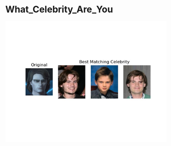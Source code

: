 # What_Celebrity_Are_You
![alt text](https://github.com//julianrosner//What_Celebrity_Are_You//blob//main//figs//small_anakin.jpg?raw=true)


